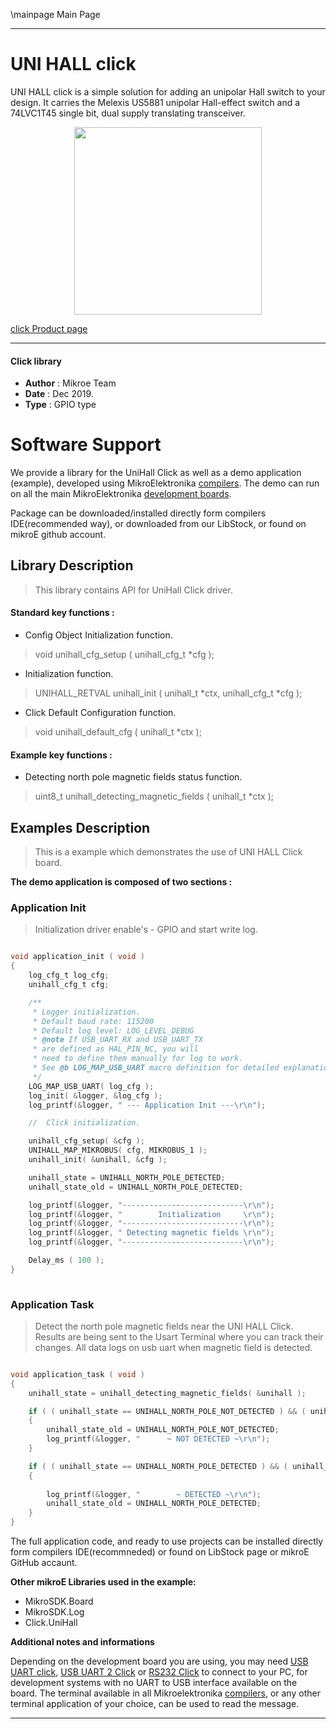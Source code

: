 \mainpage Main Page
 
 

---
# UNI HALL click

UNI HALL click is a simple solution for adding an unipolar Hall switch to your design. It carries the Melexis US5881 unipolar Hall-effect switch and a 74LVC1T45 single bit, dual supply translating transceiver.

<p align="center">
  <img src="https://download.mikroe.com/images/click_for_ide/unihall_click.png" height=300px>
</p>


[click Product page](https://www.mikroe.com/uni-hall-click)

---


#### Click library 

- **Author**        : Mikroe Team
- **Date**          : Dec 2019.
- **Type**          : GPIO type


# Software Support

We provide a library for the UniHall Click 
as well as a demo application (example), developed using MikroElektronika 
[compilers](https://shop.mikroe.com/compilers). 
The demo can run on all the main MikroElektronika [development boards](https://shop.mikroe.com/development-boards).

Package can be downloaded/installed directly form compilers IDE(recommended way), or downloaded from our LibStock, or found on mikroE github account. 

## Library Description

> This library contains API for UniHall Click driver.

#### Standard key functions :

- Config Object Initialization function.
> void unihall_cfg_setup ( unihall_cfg_t *cfg ); 
 
- Initialization function.
> UNIHALL_RETVAL unihall_init ( unihall_t *ctx, unihall_cfg_t *cfg );

- Click Default Configuration function.
> void unihall_default_cfg ( unihall_t *ctx );


#### Example key functions :

- Detecting north pole magnetic fields status function.
> uint8_t unihall_detecting_magnetic_fields ( unihall_t *ctx );

## Examples Description

> 
> This is a example which demonstrates the use of UNI HALL Click board.
> 

**The demo application is composed of two sections :**

### Application Init 

>
> Initialization driver enable's - GPIO and start write log.
> 

```c

void application_init ( void )
{
    log_cfg_t log_cfg;
    unihall_cfg_t cfg;

    /** 
     * Logger initialization.
     * Default baud rate: 115200
     * Default log level: LOG_LEVEL_DEBUG
     * @note If USB_UART_RX and USB_UART_TX 
     * are defined as HAL_PIN_NC, you will 
     * need to define them manually for log to work. 
     * See @b LOG_MAP_USB_UART macro definition for detailed explanation.
     */
    LOG_MAP_USB_UART( log_cfg );
    log_init( &logger, &log_cfg );
    log_printf(&logger, " --- Application Init ---\r\n");

    //  Click initialization.

    unihall_cfg_setup( &cfg );
    UNIHALL_MAP_MIKROBUS( cfg, MIKROBUS_1 );
    unihall_init( &unihall, &cfg );

    unihall_state = UNIHALL_NORTH_POLE_DETECTED;
    unihall_state_old = UNIHALL_NORTH_POLE_DETECTED;

    log_printf(&logger, "---------------------------\r\n");
    log_printf(&logger, "        Initialization     \r\n");
    log_printf(&logger, "---------------------------\r\n");
    log_printf(&logger, " Detecting magnetic fields \r\n");
    log_printf(&logger, "---------------------------\r\n");

    Delay_ms ( 100 );
}
  
```

### Application Task

>
> Detect the north pole magnetic fields near the UNI HALL Click.
> Results are being sent to the Usart Terminal where you can track their changes.
> All data logs on usb uart when magnetic field is detected.
> 

```c

void application_task ( void )
{
    unihall_state = unihall_detecting_magnetic_fields( &unihall );

    if ( ( unihall_state == UNIHALL_NORTH_POLE_NOT_DETECTED ) && ( unihall_state_old == UNIHALL_NORTH_POLE_DETECTED ) )
    {
        unihall_state_old = UNIHALL_NORTH_POLE_NOT_DETECTED;
        log_printf(&logger, "      ~ NOT DETECTED ~\r\n");
    }

    if ( ( unihall_state == UNIHALL_NORTH_POLE_DETECTED ) && ( unihall_state_old == UNIHALL_NORTH_POLE_NOT_DETECTED ) )
    {
        
        log_printf(&logger, "        ~ DETECTED ~\r\n");
        unihall_state_old = UNIHALL_NORTH_POLE_DETECTED;
    }
} 

```

The full application code, and ready to use projects can be  installed directly form compilers IDE(recommneded) or found on LibStock page or mikroE GitHub accaunt.

**Other mikroE Libraries used in the example:** 

- MikroSDK.Board
- MikroSDK.Log
- Click.UniHall

**Additional notes and informations**

Depending on the development board you are using, you may need 
[USB UART click](https://shop.mikroe.com/usb-uart-click), 
[USB UART 2 Click](https://shop.mikroe.com/usb-uart-2-click) or 
[RS232 Click](https://shop.mikroe.com/rs232-click) to connect to your PC, for 
development systems with no UART to USB interface available on the board. The 
terminal available in all Mikroelektronika 
[compilers](https://shop.mikroe.com/compilers), or any other terminal application 
of your choice, can be used to read the message.



---
